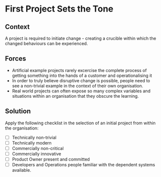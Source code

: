 # First Project Sets the Tone

## Context
A project is required to initiate change - creating a crucible within which the changed behaviours can be experienced.

## Forces
+ Artificial example projects rarely excercise the complete process of getting something into the hands of a customer and operationalising it
+ In order to truly believe disruptive change is possible, people need to see a non-trivial example in the context of their own organisation.
+ Real world projects can often expose so many complex variables and situations within an organisation that they obscure the learning.

## Solution

Apply the following checklist in the selection of an initial project from within the organisation:
* [ ] Technically non-trivial
* [ ] Technically modern
* [ ] Commercially non-critical
* [ ] Commercially innovative
* [ ] Product Owner present and committed
* [ ] Developers and Operations people familiar with the dependent systems available. 
